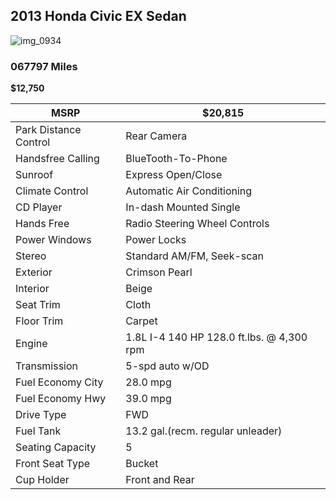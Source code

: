## 2013 Honda Civic EX Sedan 

![img_0934](https://user-images.githubusercontent.com/15620108/48378098-58417300-e695-11e8-87b9-549b4f0439fb.jpg)

### 067797 Miles

**$12,750**


|MSRP| $20,815|
|----|--------|
|Park Distance Control| Rear Camera|
|Handsfree Calling| BlueTooth-To-Phone| 
|Sunroof| Express Open/Close|
|Climate Control| Automatic Air Conditioning| 
|CD Player| In-dash Mounted Single|
|Hands Free|Radio Steering Wheel Controls| 
|Power Windows|Power Locks|
|Stereo|Standard AM/FM, Seek-scan|
|Exterior| Crimson Pearl| 
|Interior| Beige|
|Seat Trim| Cloth|
|Floor Trim| Carpet| 
|Engine| 1.8L I-4 140 HP 128.0 ft.lbs. @ 4,300 rpm| 
|Transmission| 5-spd auto w/OD|
|Fuel Economy City| 28.0 mpg|
|Fuel Economy Hwy| 39.0 mpg|
|Drive Type| FWD|
|Fuel Tank| 13.2 gal.(recm. regular unleader)|
|Seating Capacity| 5|
|Front Seat Type| Bucket|
|Cup Holder| Front and Rear|





